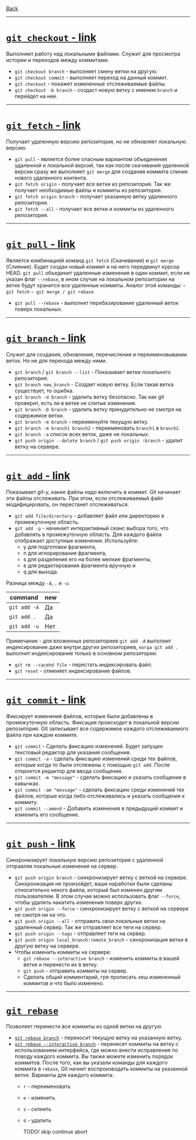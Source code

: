 [Back](../README.md)

---

# [`git checkout` - link](https://git-scm.com/docs/git-checkout)

Выполняет работу над локальными файлами. Служит для просмотра истории и переходов между коммитами.

- `git checkout branch` - выполняет смену ветки на другую.
- `git checkout commit` - выполняет переход на данный коммит.
- `git checkout` - покажет измененные отслеживаемые файлы.
- `git checkout -b branch` - создаст новую ветку с именем `branch` и перейдет на нее.

---

# [`git fetch` - link](https://git-scm.com/docs/git-fetch)

Получает удаленную версию репозитория, но не обновляет локальную версию.

- `git pull` - является более опасным вариантом объединения удаленной и локальной версий, так как после скачивания удаленной версии сразу же выполняет `git merge` для создания коммита слиния нового удаленного контента.
- `git fetch origin` - получает все ветки из репозитория. Так же получает необходимые файлы и коммиты из репозитория.
- `git fetch origin branch` - получает указанную ветку удаленного репозитория.
- `git fetch --all` - получает все ветки и коммиты из удаленного репозитория.

---

# [`git pull` - link](https://git-scm.com/docs/git-pull)

Является комбинацией команд `git fetch` (Скачивание) и `git merge` (Слияние). Будет создан новый коммит и на него передвинут курсор HEAD. `git pull` объединит удаленные изменения в один коммит, если не указан флаг `--rebase`, в ином случае на локальном репозитории на ветке будут хранится все удаленные коммиты. Аналог этой команды:
`~ git fetch`
`~ git merge / git rebase`

- `git pull --rebase` - выполнит перебазирование удаленный веток поверх локальных.

---

# [`git branch` - link](https://git-scm.com/docs/git-branch)

Служит для создания, обновления, перечисления и переименовывании веток. Но не для перехода между ними.

- `git branch` / `git branch --list` - Показывает ветки локального репозитория.
- `git branch new_branch` - Создает новую ветку. Если такая ветка существует, то ошибка.
- `git branch -d branch` - удалить ветку безопасно. Так как git проверит, есть ли в ветке не слитые изменения.
- `git branch -D branch` - удалить ветку принудительно не смотря на содержимое ветки.
- `git branch -m branch` - переименуйте текущую ветку.
- `git branch -m branch1 branch2` - переименовать `branch1` в `branch2`.
- `git branch -a` список всех веток, даже не локальных.
- `git push origin --delete branch` / `git push origin :branch` - удалит ветку на сервере.

---

# [`git add` - link](https://git-scm.com/docs/git-add)

Показывает git-у, какие файлы надо включить в коммит. Git начинает эти файлы отслеживать. При этом, если отслеживаемый файл модифицировать, он перестанет отслеживаться.

- `git add file/directory` - добавляет файл или директорию в промежуточную область.
- `git add -p` - начинает интерактивный сеанс выбора того, что добавлять в промежуточную область. Для каждого файла отображает доступные изменения. Используйте:
  - y для подготовки фрагмента,
  - n для игнорирования фрагмента,
  - s для разделения его на более мелкие фрагменты,
  - e для редактирования фрагмента вручную и
  - q для выхода.

Разница между `-A`, `.` и `-u`:

| command      | new |
|--------------|-----|
| `git add -A` | Да  |
| `git add .`  | Да  |
| `git add -u` | Нет |

Примечание - для вложенных репозиториев `git add -A` выполнит индексирование даже внутри других репозиториев, `когда git add .` выполнит индексирование только в основном репозитории.

- `git rm --cacehd file` - перестать индексировать файл.
- `git reset` - отменяет индексирование файлов.

---

# [`git commit` - link](https://git-scm.com/docs/git-commit)

Фиксирует изменения файлов, которые были добавлены в промежуточную область. Фиксация происходит в локальной версии репозитория. Git записывает все содержимое каждого отслеживаемого файла при каждом коммите.

- `git commit` - Сделать фиксацию изменений. Будет запущен текстовый редактор для указания сообщения.
- `git commit -a` - сделать фиксацию изменений среди тех файлов, которые когда то были отслежены с помощью `git add`. После откроется редактор для ввода сообщения.
- `git commit -m "message"` - сделать фиксацию и указать сообщение в кавычках.
- `git commit -am "message"` - сделать фиксацию среди изменений тех файлов, которые когда либо отслеживались и указать сообщения к коммиту.
- `git commit --amend` - Добавить изменения в предыдущий коммит и изменить его сообщение.

---

# [`git push` - link](https://git-scm.com/docs/git-push)

Синхронизирует локальную версию репозитория с удаленной отправляя локальные изменения на сервер.

- `git push origin branch` - синхронизирует ветку с веткой на сервере. Синхронизация не произойдет, ваши наработки были сделаны относительно некого файла, который был изменен другим пользователем. В этом случае можно использовать флаг `--force`, чтобы удалить накатить изменения поверх других.
- `git push origin --force` - синхронизирует ветку с веткой на сервере не смотря ни на что.
- `git push origin --all` - отправить свои локальные ветки на удаленный сервер. Так же отправляет все теги на сервер.
- `git push origin --tags` - отправляет теги на сервер.
- `git push origin local_branch:remote_branch` - синхронизация ветки в другую ветку на сервере.
- Чтобы изменить коммиты на сервере:
  - `git rebase --interactive branch` - изменить коммиты в вашей ветке и перенести их в ветку.
  - `git push` - отправить коммиты на сервер.
  - Сделать общий комментарий, гре прописать хеш измененный коммитов и что было изменено.

---

# [`git rebase`](https://git-scm.com/docs/git-rebase)
Позволяет перенести все коммиты из одной ветки на другую

- [`git rebase branch`](https://git-scm.com/docs/git-rebase#Documentation/git-rebase.txt-ltbranchgt) - переносит текущую ветку на указанную ветку.
- [`git rebase --interactive branch`](https://git-scm.com/docs/git-rebase#Documentation/git-rebase.txt---interactive) - перенесет коммиты на ветку с использованием интерфейса, где можно внести исправления по поводу каждого коммита. Вы также можете изменить порядок коммитов. После того, как вы указали команды для каждого коммита в `rebase`, Git начнет воспроизводить коммиты на указанной ветке. Варианты для каждого коммита:
  - `r` - переименовать
  - `e` - изменить
  - `s` - склеить
  - `d` - удалить

	TODO! skip continue abort